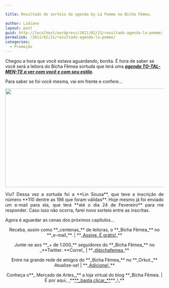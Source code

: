 ```yaml
---

title: Resultado do sorteio da agenda by La Pomme no Bicha Fêmea.

author: Lidiane
layout: post
guid: http://localhost/wordpress/2011/02/21/resultado-agenda-la-pomme/
permalink: /2011/02/21/resultado-agenda-la-pomme/
categories:
  - Promoção
---
```

Chegou a hora que você estava aguardando, bonita. É hora de saber se você será a leitora do Bicha Fêmea sortuda que terá uma **_[agenda TO-TAL-MEN-TE a ver com você e com seu estilo](http://www.trololodemulher.com.br/2011/02/07/sorteio-agenda-lapomme/)_**.

Para saber se foi você mesma, vai em frente e confere…

<!--more-->

<p style="text-align: center;">
  <a href="http://www.trololodemulher.com.br/blog/wp-content/uploads/2011/02/Resultado-Sorteio-Agenda-La-Pomme1.jpg"><img class="alignnone size-full wp-image-6031" title="Resultado Sorteio Agenda La Pomme1" src="http://www.trololodemulher.com.br/blog/wp-content/uploads/2011/02/Resultado-Sorteio-Agenda-La-Pomme1.jpg" alt="" width="598" height="314" /></a>
</p>

<p style="text-align: justify;">
  Viu? Dessa vez a sortuda foi a **Lin Sousa**, que teve a inscrição de número **110 dentre as 198 que foram válidas**. Hoje mesmo já foi enviado um e-mail para ela, que terá **até o dia 24 de Fevereiro** para me responder. Caso isso não ocorra, farei novo sorteio entre as inscritas.
</p>

Agora é aguardar as cenas dos próximos capítulos…

<p style="text-align: center;">
  Receba, assim como **_centenas_** de leitoras, o **_Bicha Fêmea_** no **_e-mail_**. | **_<a href="http://feedburner.google.com/fb/a/mailverify?uri=blogbichafemea&loc=pt_BR">Assine. É grátis!</a>_**
</p>

<p style="text-align: center;">
  Junte-se aos **_+ de 1.000_** seguidores do **_Bicha Fêmea_** no _**Twitter. **Corre!_ | **_<a href="http://twitter.com/bichafemea">@bichafemea</a>_**
</p>

<p style="text-align: center;">
  Entre na grande rede de amigos do **_Bicha Fêmea_** no **_Orkut._** Atualize-se! | **_<a href="http://www.orkut.com.br/Main#Profile?uid=5161612886294499900">Adicione!</a>_**
</p>

<p style="text-align: center;">
  Conheça o**_ Mercado de Artes,_** a loja virtual do blog **_Bicha Fêmea. | É por aqui, _**<a href="http://www.trololodemulher.com.br/loja/">**_basta clicar_**</a>**_!_**
</p>